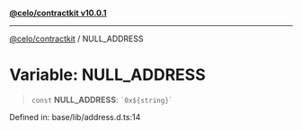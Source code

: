 [**@celo/contractkit v10.0.1**](../README.md)

***

[@celo/contractkit](../globals.md) / NULL\_ADDRESS

# Variable: NULL\_ADDRESS

> `const` **NULL\_ADDRESS**: `` `0x${string}` ``

Defined in: base/lib/address.d.ts:14
